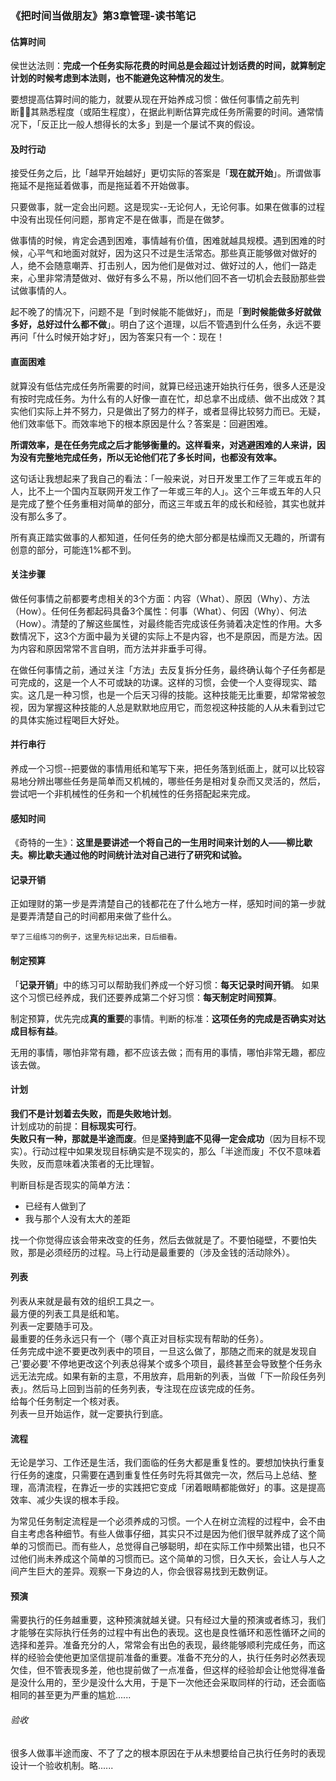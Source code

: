 ### 《把时间当做朋友》第3章管理-读书笔记
#### 估算时间
侯世达法则：**完成一个任务实际花费的时间总是会超过计划话费的时间，就算制定计划的时候考虑到本法则，也不能避免这种情况的发生**。

要想提高估算时间的能力，就要从现在开始养成习惯：做任何事情之前先判断其熟悉程度（或陌生程度），在据此判断估算完成任务所需要的时间。通常情况下，「反正比一般人想得长的太多」到是一个屡试不爽的假设。

#### 及时行动
接受任务之后，比「越早开始越好」更切实际的答案是「**现在就开始**」。所谓做事拖延不是拖延着做事，而是拖延着不开始做事。

只要做事，就一定会出问题。这是现实--无论何人，无论何事。如果在做事的过程中没有出现任何问题，那肯定不是在做事，而是在做梦。

做事情的时候，肯定会遇到困难，事情越有价值，困难就越具规模。遇到困难的时候，心平气和地面对就好，因为这只不过是生活常态。那些真正能够做对做好的人，绝不会随意嘲弄、打击别人，因为他们是做对过、做好过的人，他们一路走来，心里非常清楚做对、做好有多么不易，所以他们回不吝一切机会去鼓励那些尝试做事情的人。

起不晚了的情况下，问题不是「到时候能不能做好」，而是「**到时候能做多好就做多好，总好过什么都不做**」。明白了这个道理，以后不管遇到什么任务，永远不要再问「什么时候开始才好」，因为答案只有一个：现在！

#### 直面困难
就算没有低估完成任务所需要的时间，就算已经迅速开始执行任务，很多人还是没有按时完成任务。为什么有的人好像一直在忙，却总拿不出成绩、做不出成效？其实他们实际上并不努力，只是做出了努力的样子，或者显得比较努力而已。无疑，他们效率低下。而效率地下的根本原因是什么？答案是：回避困难。

**所谓效率，是在任务完成之后才能够衡量的。这样看来，对逃避困难的人来讲，因为没有完整地完成任务，所以无论他们花了多长时间，也都没有效率。**

这句话让我想起来了我自己的看法：「一般来说，对日开发里工作了三年或五年的人，比不上一个国内互联网开发工作了一年或三年的人」。这个三年或五年的人只是完成了整个任务重相对简单的部分，而这三年或五年的成长和经验，其实也就并没有那么多了。

所有真正踏实做事的人都知道，任何任务的绝大部分都是枯燥而又无趣的，所谓有创意的部分，可能连1%都不到。

#### 关注步骤
做任何事情之前都要考虑相关的3个方面：内容（What）、原因（Why）、方法（How）。任何任务都起码具备3个属性：何事（What）、何因（Why）、何法（How）。清楚的了解这些属性，对最终能否完成该任务骑着决定性的作用。大多数情况下，这3个方面中最为关键的实际上不是内容，也不是原因，而是方法。因为内容和原因常常不言自明，而方法并非垂手可得。

在做任何事情之前，通过关注「方法」去反复拆分任务，最终确认每个子任务都是可完成的，这是一个人不可或缺的功课。这样的习惯，会使一个人变得现实、踏实。这几是一种习惯，也是一个后天习得的技能。这种技能无比重要，却常常被忽视，因为掌握这种技能的人总是默默地应用它，而忽视这种技能的人从未看到过它的具体实施过程喝巨大好处。

#### 并行串行
养成一个习惯--把要做的事情用纸和笔写下来，把任务落到纸面上，就可以比较容易地分辨出哪些任务是简单而又机械的，哪些任务是相对复杂而又灵活的，然后，尝试吧一个非机械性的任务和一个机械性的任务搭配起来完成。

#### 感知时间
《奇特的一生》：**这里是要讲述一个将自己的一生用时间来计划的人——柳比歇夫。柳比歇夫通过他的时间统计法对自己进行了研究和试验。**

#### 记录开销
正如理财的第一步是弄清楚自己的钱都花在了什么地方一样，感知时间的第一步就是要弄清楚自己的时间都用来做了些什么。

    举了三组练习的例子，这里先标记出来，日后细看。

#### 制定预算
「**记录开销**」中的练习可以帮助我们养成一个好习惯：**每天记录时间开销**。
如果这个习惯已经养成，我们还要养成第二个好习惯：**每天制定时间预算**。

制定预算，优先完成**真的重要**的事情。判断的标准：**这项任务的完成是否确实对达成目标有益**。

无用的事情，哪怕非常有趣，都不应该去做；而有用的事情，哪怕非常无趣，都应该去做。

#### 计划
**我们不是计划着去失败，而是失败地计划**。  
计划成功的前提：**目标现实可行**。  
**失败只有一种，那就是半途而废**。但是**坚持到底不见得一定会成功**（因为目标不现实）。行动过程中如果发现目标确实是不现实的，那么「半途而废」不仅不意味着失败，反而意味着决策者的无比理智。

判断目标是否现实的简单方法：

* 已经有人做到了
* 我与那个人没有太大的差距

找一个你觉得应该会带来改变的任务，然后去做就是了。不要怕碰壁，不要怕失败，那是必须经历的过程。马上行动是最重要的（涉及金钱的活动除外）。

#### 列表
列表从来就是最有效的组织工具之一。  
最方便的列表工具是纸和笔。  
列表一定要随手可及。  
最重要的任务永远只有一个（哪个真正对目标实现有帮助的任务）。  
任务完成中途不要更改列表中的项目，一旦这么做了，那随之而来的就是发现自己'要必要'不停地更改这个列表总得某个或多个项目，最终甚至会导致整个任务永远无法完成。如果有新的主意，不用放弃，启用新的列表，当做「下一阶段任务列表」。然后马上回到当前的任务列表，专注现在应该完成的任务。  
给每个任务制定一个核对表。  
列表一旦开始运作，就一定要执行到底。

#### 流程
无论是学习、工作还是生活，我们面临的任务大都是重复性的。要想加快执行重复行任务的速度，只需要在遇到重复性任务时先将其做完一次，然后马上总结、整理，高清流程，在靠近一步的实践把它变成「闭着眼睛都能做好」的事。这是提高效率、减少失误的根本手段。

为常见任务制定流程是一个必须养成的习惯。一个人在树立流程的过程中，会不由自主考虑各种细节。有些人做事仔细，其实只不过是因为他们很早就养成了这个简单的习惯而已。而有些人，总觉得自己够聪明，却在实际工作中频繁出错，也只不过他们尚未养成这个简单的习惯而已。这个简单的习惯，日久天长，会让人与人之间产生巨大的差异。观察一下身边的人，你会很容易找到无数例证。

#### 预演
需要执行的任务越重要，这种预演就越关键。只有经过大量的预演或者练习，我们才能够在实际执行任务的过程中有出色的表现。这也是良性循环和恶性循环之间的选择和差异。准备充分的人，常常会有出色的表现，最终能够顺利完成任务，而这样的经验会使他更加坚信提前准备的重要。准备不充分的人，执行任务时必然表现欠佳，但不管表现多差，他也提前做了一点准备，但这样的经验却会让他觉得准备是没什么用的，至少是没什么大用，于是下一次他还会采取同样的行动，还会面临相同的甚至更为严重的尴尬......

###### 验收
很多人做事半途而废、不了了之的根本原因在于从未想要给自己执行任务时的表现设计一个验收机制。略......